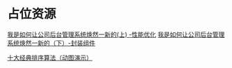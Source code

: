 # 占位资源
[我是如何让公司后台管理系统焕然一新的(上) -性能优化](https://juejin.cn/post/6844903789388890119)
[我是如何让公司后台管理系统焕然一新的（下）-封装组件](https://juejin.cn/post/6844903789388890126)

[十大经典排序算法（动图演示）](https://www.cnblogs.com/onepixel/articles/7674659.html)